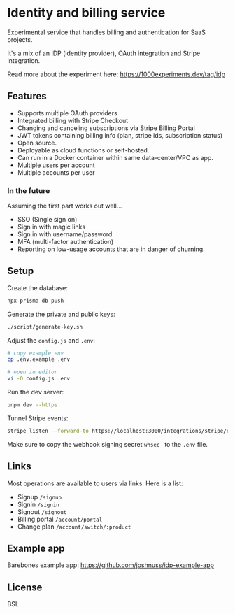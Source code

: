 # Identity and billing service

Experimental service that handles billing and authentication for SaaS projects.

It's a mix of an IDP (identity provider), OAuth integration and Stripe integration.

Read more about the experiment here:
https://1000experiments.dev/tag/idp

## Features

- Supports multiple OAuth providers
- Integrated billing with Stripe Checkout
- Changing and canceling subscriptions via Stripe Billing Portal
- JWT tokens containing billing info (plan, stripe ids, subscription status)
- Open source.
- Deployable as cloud functions or self-hosted.
- Can run in a Docker container within same data-center/VPC as app.
- Multiple users per account
- Multiple accounts per user

### In the future

Assuming the first part works out well...

- SSO (Single sign on)
- Sign in with magic links
- Sign in with username/password
- MFA (multi-factor authentication)
- Reporting on low-usage accounts that are in danger of churning.

## Setup

Create the database:

```javascript
npx prisma db push
```

Generate the private and public keys:

```bash
./script/generate-key.sh
```

Adjust the `config.js` and `.env`:

```bash
# copy example env
cp .env.example .env

# open in editor
vi -O config.js .env
```

Run the dev server:

```bash
pnpm dev --https
```

Tunnel Stripe events:

```bash
stripe listen --forward-to https://localhost:3000/integrations/stripe/events --skip-verify
```

Make sure to copy the webhook signing secret `whsec_` to the `.env` file.

## Links

Most operations are available to users via links. Here is a list:

- Signup `/signup`
- Signin `/signin`
- Signout `/signout`
- Billing portal `/account/portal`
- Change plan `/account/switch/:product`

## Example app

Barebones example app:
https://github.com/joshnuss/idp-example-app

## License

BSL
